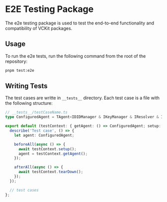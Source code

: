 # E2E Testing Package

The e2e testing package is used to test the end-to-end functionality and compatibility of VCKit packages.

## Usage

To run the e2e tests, run the following command from the root of the repository:

```bash
pnpm test:e2e
```

## Writing Tests

The test cases are writte in `__tests__` directory. Each test case is a file with the following structure:

```typescript
// __tests__/testCaseName.ts
type ConfiguredAgent = TAgent<IDIDManager & IKeyManager & IResolver & ICredentialIssuer>;

export default (testContext: { getAgent: () => ConfiguredAgent; setup: (options?: IAgentOptions) => Promise<boolean>; tearDown: () => Promise<boolean> }) => {
  describe('Test case', () => {
    let agent: ConfiguredAgent;

    beforeAll(async () => {
      await testContext.setup();
      agent = testContext.getAgent();
    });

    afterAll(async () => {
      await testContext.tearDown();
    });
  });

  // test cases
};
```
